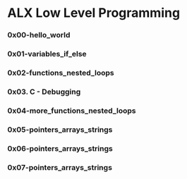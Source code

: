 # ALX Low Level Programming

### 0x00-hello_world

### 0x01-variables_if_else

### 0x02-functions_nested_loops

### 0x03. C - Debugging

###  0x04-more_functions_nested_loops

### 0x05-pointers_arrays_strings

### 0x06-pointers_arrays_strings

### 0x07-pointers_arrays_strings
